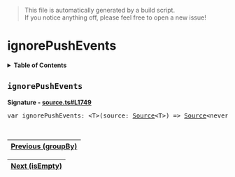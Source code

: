 > This file is automatically generated by a build script.<br>If you notice anything off, please feel free to open a new issue!

# ignorePushEvents

<details><summary><b>Table of Contents</b></summary>

1. [<code>ignorePushEvents</code>](#ignorePushEvents)</details>

## <a name="ignorePushEvents"></a><code>ignorePushEvents</code>

<b>Signature - [source.ts#L1749](..\/..\/packages\/core\/src\/source.ts#L1749)</b>

<pre>var ignorePushEvents: &lt;T&gt;(source: <a href="../03-api-source/00-Source.md#Source-Interface">Source</a>&lt;T&gt;) =&gt; <a href="../03-api-source/00-Source.md#Source-Interface">Source</a>&lt;never&gt;</pre><br>

| [Previous \(groupBy\)](035-groupBy.md#readme) |
| --- |

<div align="right">

| [Next \(isEmpty\)](037-isEmpty.md#readme) |
| --- |
</div>
